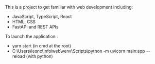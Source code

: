 This is a project to get familiar with web development including:
- JavaScript, TypeScript, React
- HTML, CSS
- FastAPI and REST APIs

To launch the application :
- yarn start (in cmd at the root)
- C:\Users\leonc\info\web\venv\Scripts\python -m uvicorn main:app --reload (with python)